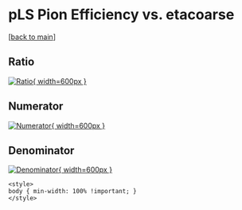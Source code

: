 # pLS Pion Efficiency vs. etacoarse

[[back to main](./)]



## Ratio

[![Ratio](../mtv/var/pLS_211_eff_etacoarse.png){ width=600px }](../mtv/var/pLS_211_eff_etacoarse.pdf)

## Numerator

[![Numerator](../mtv/num/pLS_211_eff_etacoarse_num.png){ width=600px }](../mtv/num/pLS_211_eff_etacoarse_num.pdf)

## Denominator

[![Denominator](../mtv/den/pLS_211_eff_etacoarse_den.png){ width=600px }](../mtv/den/pLS_211_eff_etacoarse_den.pdf)


``` {=html}
<style>
body { min-width: 100% !important; }
</style>
```
